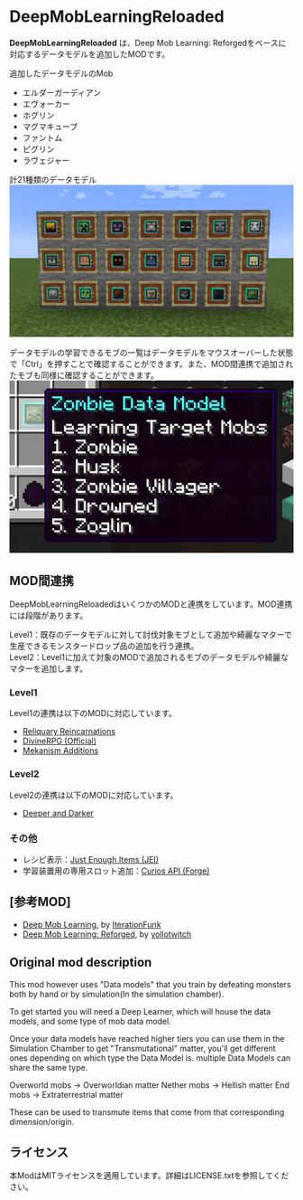 # DeepMobLearningReloaded

**DeepMobLearningReloaded** は、Deep Mob Learning: Reforgedをベースに対応するデータモデルを追加したMODです。

追加したデータモデルのMob
- エルダーガーディアン
- エヴォーカー
- ホグリン
- マグマキューブ
- ファントム
- ピグリン
- ラヴェジャー

計21種類のデータモデル
![DataModels](./img/img1.png)

データモデルの学習できるモブの一覧はデータモデルをマウスオーバーした状態で「Ctrl」を押すことで確認することができます。また、MOD間連携で追加されたモブも同様に確認することができます。
![Ctrl key pressed](./img/img3.png)

## MOD間連携

DeepMobLearningReloadedはいくつかのMODと連携をしています。MOD連携には段階があります。

Level1：既存のデータモデルに対して討伐対象モブとして追加や綺麗なマターで生産できるモンスタードロップ品の追加を行う連携。  
Level2：Level1に加えて対象のMODで追加されるモブのデータモデルや綺麗なマターを追加します。

### Level1

Level1の連携は以下のMODに対応しています。

- [Reliquary Reincarnations](https://www.curseforge.com/minecraft/mc-mods/reliquary-reincarnations)
- [DivineRPG (Official)](https://www.curseforge.com/minecraft/mc-mods/official-divinerpg)
- [Mekanism Additions](https://www.curseforge.com/minecraft/mc-mods/mekanism-additions)

### Level2

Level2の連携は以下のMODに対応しています。

- [Deeper and Darker](https://www.curseforge.com/minecraft/mc-mods/deeperdarker)

### その他

- レシピ表示：[Just Enough Items (JEI)](https://www.curseforge.com/minecraft/mc-mods/jei)
- 学習装置用の専用スロット追加：[Curios API (Forge)](https://www.curseforge.com/minecraft/mc-mods/curios)

## [参考MOD]

- [Deep Mob Learning](https://www.curseforge.com/minecraft/mc-mods/deep-mob-learning), by [IterationFunk](https://legacy.curseforge.com/members/iterationfunk/projects)
- [Deep Mob Learning: Reforged](https://www.curseforge.com/minecraft/mc-mods/deep-mob-learning-reforged), by [yollotwitch](https://legacy.curseforge.com/members/yollotwitch/projects)

## Original mod description

This mod however uses "Data models" that you train by defeating monsters both by hand or by simulation(In the simulation chamber).

To get started you will need a Deep Learner, which will house the data models, and some type of mob data model.

Once your data models have reached higher tiers you can use them in the Simulation Chamber to get "Transmutational" matter, you'll get different ones depending on which type the Data Model is. multiple Data Models can share the same type.

Overworld mobs -> Overworldian matter
Nether mobs -> Hellish matter
End mobs -> Extraterrestrial matter

These can be used to transmute items that come from that corresponding dimension/origin.

## ライセンス

本ModはMITライセンスを適用しています。詳細はLICENSE.txtを参照してください。